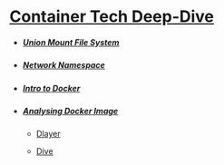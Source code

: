 # [Container Tech Deep-Dive](README.md)


* ##### [Union Mount File System](Union-Mount-File-System/README.md)

* ##### [Network Namespace](Network-Namespace/README.md)

* ##### [Intro to Docker](Docker-Hands-On/README.md)

* ##### [Analysing Docker Image](Analysing-Docker-Image/README.md)

    * [Dlayer](Analysing-Docker-Image/dlayer/README.md)

    * [Dive](Analysing-Docker-Image/dive/README.md)
